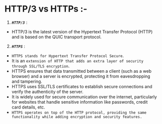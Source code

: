 # HTTP/3  vs  HTTPs  :-
1. ***`HTTP/3`*** :
- HTTP/3 is the latest version of the Hypertext Transfer Protocol (HTTP) and is based on the QUIC transport protocol.

2. ***`HTTPS`*** :
- `HTTPS stands for Hypertext Transfer Protocol Secure`.
- It is an `extension of HTTP that adds an extra layer of security through SSL/TLS encryption`.
- HTTPS ensures that data transmitted between a client (such as a web browser) and a server is encrypted, protecting it from eavesdropping and tampering.
- HTTPS uses SSL/TLS certificates to establish secure connections and verify the authenticity of the server.
- It is widely used for secure communication over the internet, particularly for websites that handle sensitive information like passwords, credit card details, etc.
- `HTTPS operates on top of the HTTP protocol, providing the same functionality while adding encryption and security features.`